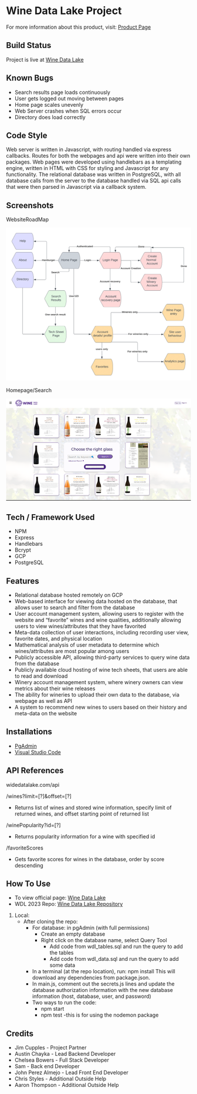 ﻿# Wine Data Lake Project

For more information about this product, visit: [ Product Page ](https://winedatalake.com/info)

## Build Status

Project is live at [ Wine Data Lake ](https://winedatalake.com)

## Known Bugs

- Search results page loads continuously
- User gets logged out moving between pages
- Home page scales unevenly
- Web Server crashes when SQL errors occur
- Directory does load correctly

## Code Style

Web server is written in Javascript, with routing handled via express callbacks. Routes for both the webpages and api were written into their own packages. Web pages were developed using handlebars as a templating engine, written in HTML with CSS for styling and Javascript for any functionality. The relational database was written in PostgreSQL, with all database calls from the server to the database handled via SQL api calls that were then parsed in Javascript via a callback system.

## Screenshots

WebsiteRoadMap

![Wine Data Lake Road Map](/server/public/images/siteLayout.png)

Homepage/Search

![Wine Data Lake Homepage / Search](/server/public/images/homepage.png)

## Tech / Framework Used

- NPM
- Express
- Handlebars
- Bcrypt
- GCP
- PostgreSQL

## Features

- Relational database hosted remotely on GCP
- Web-based interface for viewing data hosted on the database, that allows user to search and filter from the database
- User account management system, allowing users to register with the website and “favorite” wines and wine qualities, additionally allowing users to view wines/attributes that they have favorited
- Meta-data collection of user interactions, including recording user view, favorite dates, and physical location
- Mathematical analysis of user metadata to determine which wines/attributes are most popular among users
- Publicly accessible API, allowing third-party services to query wine data from the database
- Publicly available cloud hosting of wine tech sheets, that users are able to read and download
- Winery account management system, where winery owners can view metrics about their wine releases
- The ability for wineries to upload their own data to the database, via webpage as well as API
- A system to recommend new wines to users based on their history and meta-data on the website

## Installations

- [ PgAdmin ](https://www.pgadmin.org/download/)
- [ Visual Studio Code ](https://code.visualstudio.com/download)

## API References

widedatalake.com/api

/wines?limit=[?]&offset=[?]

- Returns list of wines and stored wine information, specify limit of returned wines, and offset starting point of returned list

/winePopularity?id=[?]

- Returns popularity information for a wine with specified id

/favoriteScores

- Gets favorite scores for wines in the database, order by score descending

## How To Use

- To view official page: [ Wine Data Lake ](https://winedatalake.com/)
- WDL 2023 Repo: [ Wine Data Lake Repository ](https://github.com/bowersch/Wine_Data_Lake)
1.  Local:
    - After cloning the repo:
        - For database: in pgAdmin (with full permissions)
            - Create an empty database
            - Right click on the database name, select Query Tool
                - Add code from wdl\_tables.sql and run the query to add the tables
                - Add code from wdl\_data.sql and run the query to add some data
        - In a terminal (at the repo location), run:  npm install  This will download any dependencies from package.json.
        - In main.js, comment out the secrets.js lines and update the database authorization information with the new database information (host, database, user, and password)
        - Two ways to run the code:
            - npm start
            - npm test
                -this is for using the nodemon package

## Credits

- Jim Cupples - Project Partner
- Austin Chayka - Lead Backend Developer
- Chelsea Bowers - Full Stack Developer
- Sam - Back end Developer
- John Perez Almejo - Lead Front End Developer
- Chris Styles - Additional Outside Help
- Aaron Thompson - Additional Outside Help